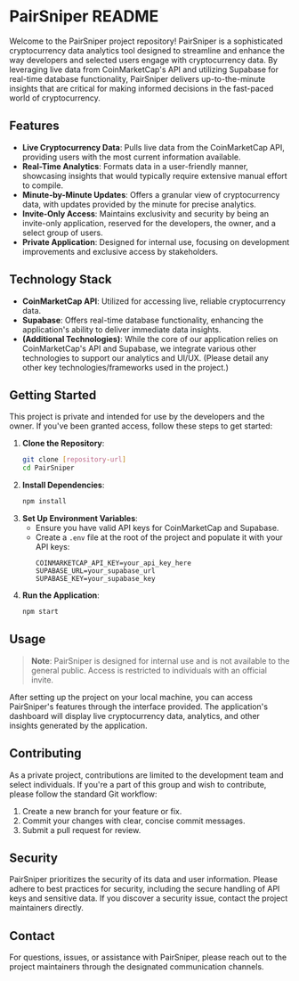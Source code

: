 # PairSniper README

Welcome to the PairSniper project repository! PairSniper is a sophisticated cryptocurrency data analytics tool designed to streamline and enhance the way developers and selected users engage with cryptocurrency data. By leveraging live data from CoinMarketCap's API and utilizing Supabase for real-time database functionality, PairSniper delivers up-to-the-minute insights that are critical for making informed decisions in the fast-paced world of cryptocurrency.

## Features

- **Live Cryptocurrency Data**: Pulls live data from the CoinMarketCap API, providing users with the most current information available.
- **Real-Time Analytics**: Formats data in a user-friendly manner, showcasing insights that would typically require extensive manual effort to compile.
- **Minute-by-Minute Updates**: Offers a granular view of cryptocurrency data, with updates provided by the minute for precise analytics.
- **Invite-Only Access**: Maintains exclusivity and security by being an invite-only application, reserved for the developers, the owner, and a select group of users.
- **Private Application**: Designed for internal use, focusing on development improvements and exclusive access by stakeholders.

## Technology Stack

- **CoinMarketCap API**: Utilized for accessing live, reliable cryptocurrency data.
- **Supabase**: Offers real-time database functionality, enhancing the application's ability to deliver immediate data insights.
- **(Additional Technologies)**: While the core of our application relies on CoinMarketCap's API and Supabase, we integrate various other technologies to support our analytics and UI/UX. (Please detail any other key technologies/frameworks used in the project.)

## Getting Started

This project is private and intended for use by the developers and the owner. If you've been granted access, follow these steps to get started:

1. **Clone the Repository**:
   ```bash
   git clone [repository-url]
   cd PairSniper
   ```
2. **Install Dependencies**:
   ```bash
   npm install
   ```
3. **Set Up Environment Variables**:
   - Ensure you have valid API keys for CoinMarketCap and Supabase.
   - Create a `.env` file at the root of the project and populate it with your API keys:
     ```
     COINMARKETCAP_API_KEY=your_api_key_here
     SUPABASE_URL=your_supabase_url
     SUPABASE_KEY=your_supabase_key
     ```
4. **Run the Application**:
   ```bash
   npm start
   ```

## Usage

> **Note**: PairSniper is designed for internal use and is not available to the general public. Access is restricted to individuals with an official invite.

After setting up the project on your local machine, you can access PairSniper's features through the interface provided. The application's dashboard will display live cryptocurrency data, analytics, and other insights generated by the application.

## Contributing

As a private project, contributions are limited to the development team and select individuals. If you're a part of this group and wish to contribute, please follow the standard Git workflow:

1. Create a new branch for your feature or fix.
2. Commit your changes with clear, concise commit messages.
3. Submit a pull request for review.

## Security

PairSniper prioritizes the security of its data and user information. Please adhere to best practices for security, including the secure handling of API keys and sensitive data. If you discover a security issue, contact the project maintainers directly.

## Contact

For questions, issues, or assistance with PairSniper, please reach out to the project maintainers through the designated communication channels.

